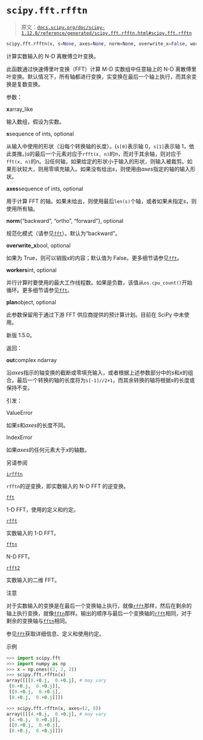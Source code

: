 # `scipy.fft.rfftn`

> 原文：[`docs.scipy.org/doc/scipy-1.12.0/reference/generated/scipy.fft.rfftn.html#scipy.fft.rfftn`](https://docs.scipy.org/doc/scipy-1.12.0/reference/generated/scipy.fft.rfftn.html#scipy.fft.rfftn)

```py
scipy.fft.rfftn(x, s=None, axes=None, norm=None, overwrite_x=False, workers=None, *, plan=None)
```

计算实数输入的 N-D 离散傅立叶变换。

此函数通过快速傅里叶变换（FFT）计算 M-D 实数组中任意轴上的 N-D 离散傅里叶变换。默认情况下，所有轴都进行变换，实变换在最后一个轴上执行，而其余变换是复数变换。

参数：

**x**array_like

输入数组，假设为实数。

**s**sequence of ints, optional

从输入中使用的形状（沿每个转换轴的长度）。(`s[0]`表示轴 0，`s[1]`表示轴 1，依此类推。)*s*的最后一个元素对应于`rfft(x, n)`的*n*，而对于其余轴，则对应于`fft(x, n)`的*n*。沿任何轴，如果给定的形状小于输入的形状，则输入被裁剪。如果形状较大，则用零填充输入。如果没有给出*s*，则使用由*axes*指定的轴的输入形状。

**axes**sequence of ints, optional

用于计算 FFT 的轴。如果未给出，则使用最后`len(s)`个轴，或者如果未指定*s*，则使用所有轴。

**norm**{“backward”, “ortho”, “forward”}, optional

规范化模式（请参见[`fft`](https://docs.scipy.org/doc/scipy-1.12.0/reference/generated/scipy.fft.fft.html#scipy.fft.fft "scipy.fft.fft")）。默认为“backward”。

**overwrite_x**bool, optional

如果为 True，则可以销毁*x*的内容；默认值为 False。更多细节请参见[`fft`](https://docs.scipy.org/doc/scipy-1.12.0/reference/generated/scipy.fft.fft.html#scipy.fft.fft "scipy.fft.fft")。

**workers**int, optional

并行计算时要使用的最大工作线程数。如果是负数，该值从`os.cpu_count()`开始循环。更多细节请参见[`fft`](https://docs.scipy.org/doc/scipy-1.12.0/reference/generated/scipy.fft.fft.html#scipy.fft.fft "scipy.fft.fft")。

**plan**object, optional

此参数保留用于通过下游 FFT 供应商提供的预计算计划。目前在 SciPy 中未使用。

新版 1.5.0。

返回：

**out**complex ndarray

沿*axes*指示的轴变换的截断或零填充输入，或者根据上述参数部分中的*s*和*x*的组合。最后一个转换的轴的长度将为`s[-1]//2+1`，而其余转换的轴将根据*s*的长度或保持不变。

引发：

ValueError

如果*s*和*axes*的长度不同。

IndexError

如果*axes*的任何元素大于*x*的轴数。

另请参阅

[`irfftn`](https://docs.scipy.org/doc/scipy-1.12.0/reference/generated/scipy.fft.irfftn.html#scipy.fft.irfftn "scipy.fft.irfftn")

`rfftn`的逆变换，即实数输入的 N-D FFT 的逆变换。

[`fft`](https://docs.scipy.org/doc/scipy-1.12.0/reference/generated/scipy.fft.fft.html#scipy.fft.fft "scipy.fft.fft")

1-D FFT，使用的定义和约定。

[`rfft`](https://docs.scipy.org/doc/scipy-1.12.0/reference/generated/scipy.fft.rfft.html#scipy.fft.rfft "scipy.fft.rfft")

实数输入的 1-D FFT。

[`fftn`](https://docs.scipy.org/doc/scipy-1.12.0/reference/generated/scipy.fft.fftn.html#scipy.fft.fftn "scipy.fft.fftn")

N-D FFT。

[`rfft2`](https://docs.scipy.org/doc/scipy/reference/generated/scipy.fft.rfft2.html#scipy.fft.rfft2 "scipy.fft.rfft2")

实数输入的二维 FFT。

注意

对于实数输入的变换是在最后一个变换轴上执行，就像[`rfft`](https://docs.scipy.org/doc/scipy/reference/generated/scipy.fft.rfft.html#scipy.fft.rfft "scipy.fft.rfft")那样，然后在剩余的轴上执行变换，就像[`fftn`](https://docs.scipy.org/doc/scipy/reference/generated/scipy.fft.fftn.html#scipy.fft.fftn "scipy.fft.fftn")那样。输出的顺序与最后一个变换轴的[`rfft`](https://docs.scipy.org/doc/scipy/reference/generated/scipy.fft.rfft.html#scipy.fft.rfft "scipy.fft.rfft")相同，对于剩余的变换轴与[`fftn`](https://docs.scipy.org/doc/scipy/reference/generated/scipy.fft.fftn.html#scipy.fft.fftn "scipy.fft.fftn")相同。

参见[`fft`](https://docs.scipy.org/doc/scipy/reference/generated/scipy.fft.fft.html#scipy.fft.fft "scipy.fft.fft")获取详细信息、定义和使用约定。

示例

```py
>>> import scipy.fft
>>> import numpy as np
>>> x = np.ones((2, 2, 2))
>>> scipy.fft.rfftn(x)
array([[[8.+0.j,  0.+0.j], # may vary
 [0.+0.j,  0.+0.j]],
 [[0.+0.j,  0.+0.j],
 [0.+0.j,  0.+0.j]]]) 
```

```py
>>> scipy.fft.rfftn(x, axes=(2, 0))
array([[[4.+0.j,  0.+0.j], # may vary
 [4.+0.j,  0.+0.j]],
 [[0.+0.j,  0.+0.j],
 [0.+0.j,  0.+0.j]]]) 
```

